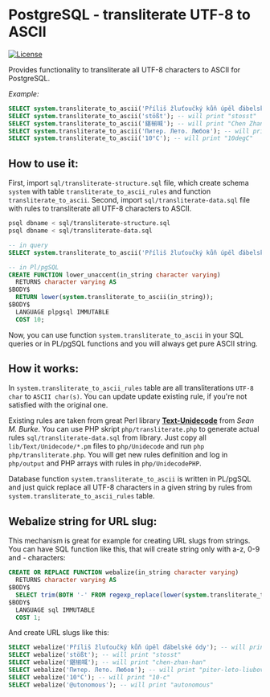 PostgreSQL - transliterate UTF-8 to ASCII
=========================================

[![License](https://img.shields.io/badge/license-BSD-blue.svg)](https://github.com/forrest79/pgsql-transliterateutf8toascii/blob/master/LICENSE.md)

Provides functionality to transliterate all UTF-8 characters to ASCII for PostgreSQL.

*Example:*

```sql
SELECT system.transliterate_to_ascii('Příliš žluťoučký kůň úpěl ďábelské ódy'); -- will print "Prilis zlutoucky kun upel dabelske ody"
SELECT system.transliterate_to_ascii('stößt'); -- will print "stosst"
SELECT system.transliterate_to_ascii('鍖椾喊'); -- will print "Chen Zhan Han"
SELECT system.transliterate_to_ascii('Питер. Лето. Любов'); -- will print "Piter. Leto. Liubov"
SELECT system.transliterate_to_ascii('10°C'); -- will print "10degC"
```

How to use it:
--------------

First, import `sql/transliterate-structure.sql` file, which create schema `system` with table `transliterate_to_ascii_rules` and function `transliterate_to_ascii`.
Second, import `sql/transliterate-data.sql` file with rules to transliterate all UTF-8 characters to ASCII.

```bash
psql dbname < sql/transliterate-structure.sql
psql dbname < sql/transliterate-data.sql
```

```sql
-- in query
SELECT system.transliterate_to_ascii('Příliš žluťoučký kůň úpěl ďábelské ódy');

-- in Pl/pgSQL
CREATE FUNCTION lower_unaccent(in_string character varying)
  RETURNS character varying AS
$BODY$
  RETURN lower(system.transliterate_to_ascii(in_string));
$BODY$
  LANGUAGE plpgsql IMMUTABLE
  COST 10;
```


Now, you can use function `system.transliterate_to_ascii` in your SQL queries or in PL/pgSQL functions and you will always get pure ASCII string.

How it works:
-------------

In `system.transliterate_to_ascii_rules` table are all transliterations `UTF-8 char` to `ASCII char(s)`. You can update update existing rule, if you're not satisfied with the original one.

Existing rules are taken from great Perl library **[Text-Unidecode](https://metacpan.org/release/Text-Unidecode)** from *Sean M. Burke*. You can use PHP skript `php/transliterate.php` to generate actual rules `sql/transliterate-data.sql` from library. Just copy all `lib/Text/Unidecode/*.pm` files to `php/Unidecode` and run `php php/transliterate.php`. You will get new rules definition and log in `php/output` and PHP arrays with rules in `php/UnidecodePHP`.

Database function `system.transliterate_to_ascii` is written in PL/pgSQL and just quick replace all UTF-8 characters in a given string by rules from `system.transliterate_to_ascii_rules` table.

Webalize string for URL slug:
-----------------------------

This mechanism is great for example for creating URL slugs from strings. You can have SQL function like this, that will create string only with a-z, 0-9 and - characters:

```sql
CREATE OR REPLACE FUNCTION webalize(in_string character varying)
  RETURNS character varying AS
$BODY$
  SELECT trim(BOTH '-' FROM regexp_replace(lower(system.transliterate_to_ascii(translate($1, '@°', 'a '))), '[^a-z0-9]+', '-', 'g'));
$BODY$
  LANGUAGE sql IMMUTABLE
  COST 1;
```

And create URL slugs like this:

```sql
SELECT webalize('Příliš žluťoučký kůň úpěl ďábelské ódy'); -- will print "prilis-zlutoucky-kun-upel-dabelske-ody"
SELECT webalize('stößt'); -- will print "stosst"
SELECT webalize('鍖椾喊'); -- will print "chen-zhan-han"
SELECT webalize('Питер. Лето. Любов'); -- will print "piter-leto-liubov"
SELECT webalize('10°C'); -- will print "10-c"
SELECT webalize('@utonomous'); -- will print "autonomous"
```
